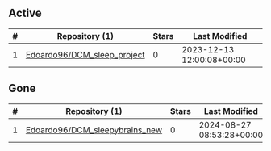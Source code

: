 ## Active
| # | Repository (1) | Stars | Last Modified |
| --- | --- | --- | --- |
| 1 | [Edoardo96/DCM_sleep_project](https://gin.g-node.org/Edoardo96/DCM_sleep_project) | 0 | 2023-12-13 12:00:08+00:00 |

## Gone
| # | Repository (1) | Stars | Last Modified |
| --- | --- | --- | --- |
| 1 | [Edoardo96/DCM_sleepybrains_new](https://gin.g-node.org/Edoardo96/DCM_sleepybrains_new) | 0 | 2024-08-27 08:53:28+00:00 |
